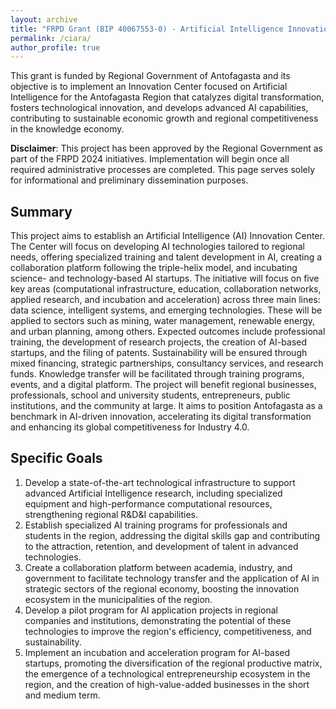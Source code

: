 ```yaml
---
layout: archive
title: "FRPD Grant (BIP 40067553-0) - Artificial Intelligence Innovation Center for the Antofagasta Region"
permalink: /ciara/
author_profile: true
---
```

This grant is funded by Regional Government of Antofagasta and its objective is to implement an Innovation Center focused on Artificial Intelligence for the Antofagasta Region that catalyzes digital transformation, fosters technological innovation, and develops advanced AI capabilities, contributing to sustainable economic growth and regional competitiveness in the knowledge economy.

**Disclaimer**: This project has been approved by the Regional Government as part of the FRPD 2024 initiatives. Implementation will begin once all required administrative processes are completed. This page serves solely for informational and preliminary dissemination purposes.

## Summary
This project aims to establish an Artificial Intelligence (AI) Innovation Center. The Center will focus on developing AI technologies tailored to regional needs, offering specialized training and talent development in AI, creating a collaboration platform following the triple-helix model, and incubating science- and technology-based AI startups. The initiative will focus on five key areas (computational infrastructure, education, collaboration networks, applied research, and incubation and acceleration) across three main lines: data science, intelligent systems, and emerging technologies. These will be applied to sectors such as mining, water management, renewable energy, and urban planning, among others. Expected outcomes include professional training, the development of research projects, the creation of AI-based startups, and the filing of patents. Sustainability will be ensured through mixed financing, strategic partnerships, consultancy services, and research funds. Knowledge transfer will be facilitated through training programs, events, and a digital platform. The project will benefit regional businesses, professionals, school and university students, entrepreneurs, public institutions, and the community at large. It aims to position Antofagasta as a benchmark in AI-driven innovation, accelerating its digital transformation and enhancing its global competitiveness for Industry 4.0.

## Specific Goals
1. Develop a state-of-the-art technological infrastructure to support advanced Artificial Intelligence research, including specialized equipment and high-performance computational resources, strengthening regional R&D&I capabilities.
2. Establish specialized AI training programs for professionals and students in the region, addressing the digital skills gap and contributing to the attraction, retention, and development of talent in advanced technologies.
3. Create a collaboration platform between academia, industry, and government to facilitate technology transfer and the application of AI in strategic sectors of the regional economy, boosting the innovation ecosystem in the municipalities of the region.
4. Develop a pilot program for AI application projects in regional companies and institutions, demonstrating the potential of these technologies to improve the region's efficiency, competitiveness, and sustainability.
5. Implement an incubation and acceleration program for AI-based startups, promoting the diversification of the regional productive matrix, the emergence of a technological entrepreneurship ecosystem in the region, and the creation of high-value-added businesses in the short and medium term.